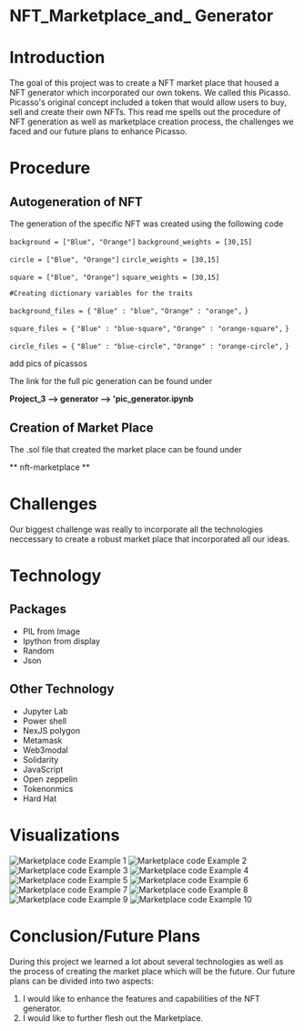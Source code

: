 # NFT_Marketplace_and_ Generator

# Introduction

The goal of this project was to create a NFT market place that housed a NFT generator which incorporated our own tokens. We called this Picasso. Picasso's original concept included a token that would allow users to buy, sell and create their own NFTs. 
This read me spells out the procedure of NFT generation as well as marketplace creation process, the challenges we faced and our future plans to enhance Picasso. 

# Procedure

## Autogeneration of NFT
 
 The generation of the specific NFT was created using the following code

`background = ["Blue", "Orange"]`
`background_weights = [30,15]`

`circle = ["Blue", "Orange"]`
`circle_weights = [30,15]`

`square = ["Blue", "Orange"]`
`square_weights = [30,15]`


`#Creating dictionary variables for the traits`

`background_files = {` 
    `"Blue" : "blue",`
    `"Orange" : "orange",`
`}`

`square_files = {`
    `"Blue" : "blue-square",`
    `"Orange" : "orange-square",`
`}`

`circle_files = {`
    `"Blue" : "blue-circle",`
    `"Orange" : "orange-circle",`
`}`

add pics of picassos 

The link for the full pic generation can be found under

**Project_3 --> generator --> 'pic_generator.ipynb**



## Creation of Market Place

The .sol file that created the market place can be found under

** nft-marketplace **



# Challenges

Our biggest challenge  was really to incorporate all the technologies neccessary to create a robust market place that incorporated all our ideas. 


# Technology 

## Packages
- PIL from Image
- Ipython from display
- Random
- Json

## Other Technology
- Jupyter Lab
- Power shell
- NexJS polygon
- Metamask
- Web3modal
- Solidarity
- JavaScript
- Open zeppelin
- Tokenonmics
- Hard Hat

# Visualizations

![Marketplace code Example 1](PP.JPG)
![Marketplace code Example 2](PP1.JPG)
![Marketplace code Example 3](PP2.JPG)
![Marketplace code Example 4](PP3.JPG)
![Marketplace code Example 5](PP4.JPG)
![Marketplace code Example 6](PP5.JPG)
![Marketplace code Example 7](PP6.JPG)
![Marketplace code Example 8](PP7.JPG)
![Marketplace code Example 9](PP8.JPG)
![Marketplace code Example 10](PP9.JPG)

# Conclusion/Future Plans

During this project we learned a lot about several technologies as well as the process of creating the market place which will be the future. 
Our future plans can be divided into two aspects: 
1. I would like to enhance the features and capabilities of the NFT generator. 
2. I would like to further flesh out the Marketplace. 